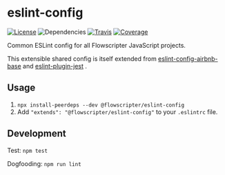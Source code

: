# eslint-config
[![License](https://img.shields.io/github/license/flowscripter/eslint-config.svg)](https://github.com/flowscripter/eslint-config/blob/master/LICENSE.md)
![Dependencies](https://img.shields.io/david/flowscripter/eslint-config.svg)
[![Travis](https://api.travis-ci.com/flowscripter/eslint-config.svg)](https://travis-ci.com/flowscripter/eslint-config)
[![Coverage](https://sonarcloud.io/api/project_badges/measure?project=flowscripter_eslint-config&metric=coverage)](https://sonarcloud.io/dashboard?id=flowscripter_eslint-config)

Common ESLint config for all Flowscripter JavaScript projects.

This extensible shared config is itself extended from
[eslint-config-airbnb-base](https://www.npmjs.com/package/eslint-config-airbnb-base)
and
[eslint-plugin-jest](https://www.npmjs.com/package/eslint-plugin-jest)
.

## Usage

1. `npx install-peerdeps --dev @flowscripter/eslint-config` 
1. Add `"extends": "@flowscripter/eslint-config"` to your `.eslintrc` file.

## Development

Test: `npm test`

Dogfooding: `npm run lint`

